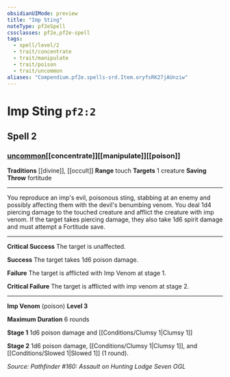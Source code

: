 ```yaml
---
obsidianUIMode: preview
title: "Imp Sting"
noteType: pf2eSpell
cssclasses: pf2e,pf2e-spell
tags:
  - spell/level/2
  - trait/concentrate
  - trait/manipulate
  - trait/poison
  - trait/uncommon
aliases: "Compendium.pf2e.spells-srd.Item.oryfsRK27jAUnziw" 
---
```

# Imp Sting  `pf2:2`  
## Spell 2
### [uncommon](uncommon "Uncommon Rarity Trait")[[concentrate]][[manipulate]][[poison]]
**Traditions** [[divine]], [[occult]]
**Range** touch
**Targets** 1 creature
**Saving Throw**  fortitude
* * * 
You reproduce an imp's evil, poisonous sting, stabbing at an enemy and possibly affecting them with the devil's benumbing venom. You deal 1d4 piercing damage to the touched creature and afflict the creature with imp venom. If the target takes piercing damage, they also take 1d6 spirit damage and must attempt a Fortitude save.

* * *

**Critical Success** The target is unaffected.

**Success** The target takes 1d6 poison damage.

**Failure** The target is afflicted with Imp Venom at stage 1.

**Critical Failure** The target is afflicted with imp venom at stage 2.

* * *

**Imp Venom** (poison) **Level 3**

**Maximum Duration** 6 rounds

**Stage 1** 1d6 poison damage and [[Conditions/Clumsy 1|Clumsy 1]]

**Stage 2** 1d6 poison damage, [[Conditions/Clumsy 1|Clumsy 1]], and [[Conditions/Slowed 1|Slowed 1]] (1 round).

*Source: Pathfinder #160: Assault on Hunting Lodge Seven*
*OGL*